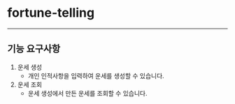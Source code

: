 # fortune-telling

---

## 기능 요구사항
1. 운세 생성
    - 개인 인적사항을 입력하여 운세를 생성할 수 있습니다.
2. 운세 조회
    - 운세 생성에서 만든 운세를 조회할 수 있습니다.